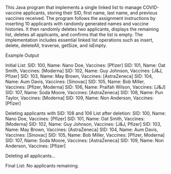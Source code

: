 This Java program that implements a single linked list to manage COVID-vaccine applicants, storing their SID, first name, last name, and previous vaccines received. The program follows the assignment instructions by inserting 10 applicants with randomly generated names and vaccine histories. It then randomly deletes two applicants, displays the remaining list, deletes all applicants, and confirms that the list is empty. The implementation includes essential linked list operations such as insert, delete, deleteAll, traverse, getSize, and isEmpty.

Example Output

Initial List:
SID: 100, Name: Nano Doe, Vaccines: [Pfizer]
SID: 101, Name: Oat Smith, Vaccines: [Moderna]
SID: 102, Name: Guy Johnson, Vaccines: [J&J, Pfizer]
SID: 103, Name: May Brown, Vaccines: [AstraZeneca]
SID: 104, Name: Aum Davis, Vaccines: [Sinovac]
SID: 105, Name: Bob Miller, Vaccines: [Pfizer, Moderna]
SID: 106, Name: Praifah Wilson, Vaccines: [J&J]
SID: 107, Name: Soda Moore, Vaccines: [AstraZeneca]
SID: 108, Name: Pun Taylor, Vaccines: [Moderna]
SID: 109, Name: Non Anderson, Vaccines: [Pfizer]

Deleting applicants with SID: 108 and 106
List after deletion:
SID: 100, Name: Nano Doe, Vaccines: [Pfizer]
SID: 101, Name: Oat Smith, Vaccines: [Moderna]
SID: 102, Name: Guy Johnson, Vaccines: [J&J, Pfizer]
SID: 103, Name: May Brown, Vaccines: [AstraZeneca]
SID: 104, Name: Aum Davis, Vaccines: [Sinovac]
SID: 105, Name: Bob Miller, Vaccines: [Pfizer, Moderna]
SID: 107, Name: Soda Moore, Vaccines: [AstraZeneca]
SID: 109, Name: Non Anderson, Vaccines: [Pfizer]

Deleting all applicants...

Final List:
No applicants remaining.


